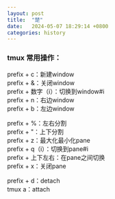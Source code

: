 ```yaml
---
layout: post
title:  "楚"
date:   2024-05-07 18:29:14 +0800
categories: history
---
```


<style>
    rb {background: red}
</style>

### tmux 常用操作：  

prefix + c：新建window  
prefix + &：关闭window  
prefix + 数字（i）：切换到window#i  
prefix + n：右边window   
prefix + b：左边window   


prefix + %：左右分割   
prefix + "：上下分割   
prefix + z：最大化最小化pane   
prefix + q（i）：切换到pane#i   
prefix + 上下左右：在pane之间切换   
prefix + x：关闭pane   

prefix + d：detach   
tmux a：attach   


